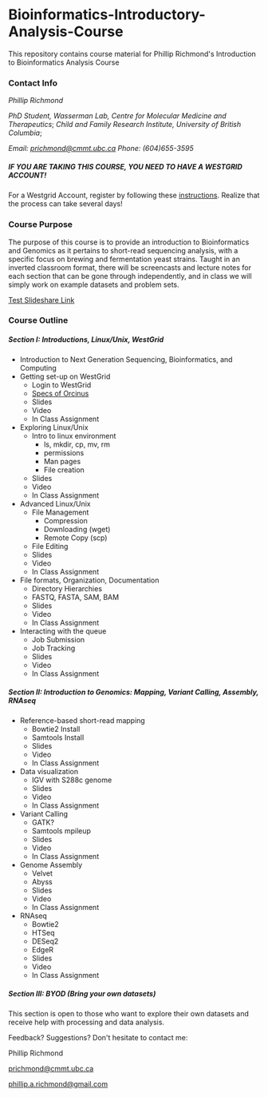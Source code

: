 # Bioinformatics-Introductory-Analysis-Course
This repository contains course material for Phillip Richmond's Introduction to Bioinformatics Analysis Course

### Contact Info
*Phillip Richmond*

*PhD Student, Wasserman Lab, Centre for Molecular Medicine and Therapeutics*;
*Child and Family Research Institute, University of British Columbia*;

*Email: prichmond@cmmt.ubc.ca* 
*Phone: (604)655-3595* 

##### IF YOU ARE TAKING THIS COURSE, YOU NEED TO HAVE A WESTGRID ACCOUNT!
For a Westgrid Account, register by following these [instructions](https://www.computecanada.ca/research-portal/account-management/apply-for-an-account/).  Realize that the process can take several days! 

### Course Purpose
The purpose of this course is to provide an introduction to Bioinformatics and Genomics as it pertains to short-read sequencing analysis, with a specific focus on brewing and fermentation yeast strains.  Taught in an inverted classroom format, there will be screencasts and lecture notes for each section that can be gone through independently, and in class we will simply work on example datasets and problem sets.

[Test Slideshare Link](http://www.slideshare.net/PhillipAndrewRichmon/slideshelf)

### Course Outline
##### Section I: Introductions, Linux/Unix, WestGrid 
+ Introduction to Next Generation Sequencing, Bioinformatics, and Computing
+ Getting set-up on WestGrid
  + Login to WestGrid 
  + [Specs of Orcinus](https://www.westgrid.ca/support/systems/Orcinus)
  + Slides
  + Video
  + In Class Assignment
+ Exploring Linux/Unix
  + Intro to linux environment
    + ls, mkdir, cp, mv, rm
    + permissions
    + Man pages
    + File creation
  + Slides
  + Video
  + In Class Assignment
+ Advanced Linux/Unix
  + File Management
    + Compression
    + Downloading (wget)
    + Remote Copy (scp)
  + File Editing
  + Slides
  + Video
  + In Class Assignment
+ File formats, Organization, Documentation
  + Directory Hierarchies
  + FASTQ, FASTA, SAM, BAM
  + Slides
  + Video
  + In Class Assignment
+ Interacting with the queue
  + Job Submission
  + Job Tracking
  + Slides
  + Video
  + In Class Assignment

##### Section II: Introduction to Genomics: Mapping, Variant Calling, Assembly, RNAseq
+ Reference-based short-read mapping
  + Bowtie2 Install
  + Samtools Install
  + Slides
  + Video
  + In Class Assignment
+ Data visualization
  + IGV with S288c genome
  + Slides
  + Video
  + In Class Assignment
+ Variant Calling
  + GATK?  
  + Samtools mpileup
  + Slides
  + Video
  + In Class Assignment
+ Genome Assembly
  + Velvet
  + Abyss
  + Slides
  + Video
  + In Class Assignment
+ RNAseq
  + Bowtie2
  + HTSeq
  + DESeq2
  + EdgeR
  + Slides
  + Video
  + In Class Assignment

##### Section III: BYOD (Bring your own datasets)
This section is open to those who want to explore their own datasets and receive help with processing and data analysis.  

Feedback?  Suggestions?  Don't hesitate to contact me:

Phillip Richmond 

prichmond@cmmt.ubc.ca 

phillip.a.richmond@gmail.com 



